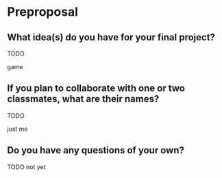# Preproposal


## What idea(s) do you have for your final project?

TODO


game

## If you plan to collaborate with one or two classmates, what are their names?

TODO

just me


## Do you have any questions of your own?

TODO
not yet